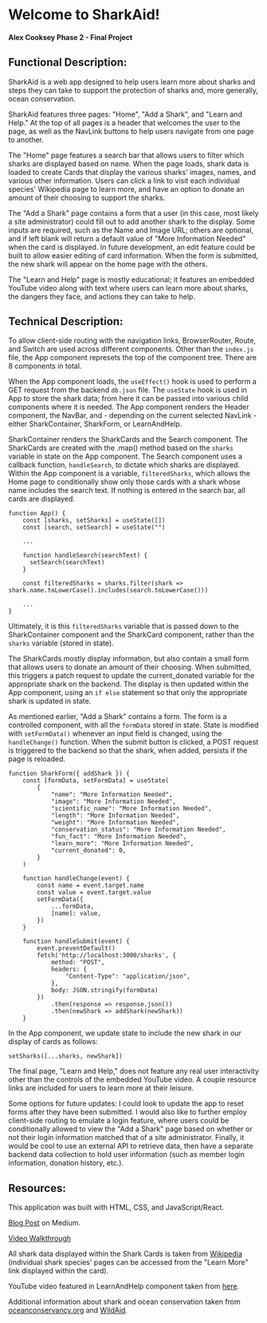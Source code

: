 # Welcome to SharkAid!
#### Alex Cooksey Phase 2 - Final Project

## Functional Description:

SharkAid is a web app designed to help users learn more about sharks and steps they can take to support the protection of sharks and, more generally, ocean conservation. 

SharkAid features three pages: "Home", "Add a Shark", and "Learn and Help." At the top of all pages is a header that welcomes the user to the page, as well as the NavLink buttons to help users navigate from one page to another. 

The "Home" page features a search bar that allows users to filter which sharks are displayed based on name. When the page loads, shark data is loaded to create Cards that display the various sharks' images, names, and various other information. Users can click a link to visit each individual species' Wikipedia page to learn more, and have an option to donate an amount of their choosing to support the sharks. 

The "Add a Shark" page contains a form that a user (in this case, most likely a site administrator) could fill out to add another shark to the display. Some inputs are required, such as the Name and Image URL; others are optional, and if left blank will return a default value of "More Information Needed" when the card is displayed. In future development, an edit feature could be built to allow easier editing of card information. When the form is submitted, the new shark will appear on the home page with the others. 

The "Learn and Help" page is mostly educational; it features an embedded YouTube video along with text where users can learn more about sharks, the dangers they face, and actions they can take to help. 

## Technical Description:

To allow client-side routing with the navigation links, BrowserRouter, Route, and Switch are used across different components. Other than the `index.js` file, the App component represets the top of the component tree. There are 8 components in total. 

When the App component loads, the `useEffect()` hook is used to perform a GET request from the backend `db.json` file. The `useState` hook is used in App to store the shark data; from here it can be passed into various child components where it is needed. The App component renders the Header component, the NavBar, and - depending on the current selected NavLink - either SharkContainer, SharkForm, or LearnAndHelp.

SharkContainer renders the SharkCards and the Search component. The SharkCards are created with the .map() method based on the `sharks` variable in state on the App component. The Search component uses a callback function, `handleSearch`, to dictate which sharks are displayed. Within the App component is a variable, `filteredSharks`, which allows the Home page to conditionally show only those cards with a shark whose name includes the search text. If nothing is entered in the search bar, all cards are displayed. 

```
function App() {
    const [sharks, setSharks] = useState([])
    const [search, setSearch] = useState("")

    ...

    function handleSearch(searchText) {
      setSearch(searchText)
    }

    const filteredSharks = sharks.filter(shark => shark.name.toLowerCase().includes(search.toLowerCase()))
    
    ...
}
```

Ultimately, it is this `filteredSharks` variable that is passed down to the SharkContainer component and the SharkCard component, rather than the `sharks` variable (stored in state). 

The SharkCards mostly display information, but also contain a small form that allows users to donate an amount of their choosing. When submitted, this triggers a patch request to update the current_donated variable for the appropriate shark on the backend. The display is then updated within the App component, using an `if else` statement so that only the appropriate shark is updated in state. 

As mentioned earlier, "Add a Shark" contains a form. The form is a controlled component, with all the `formData` stored in state. State is modified with `setFormData()` whenever an input field is changed, using the `handleChange()` function. When the submit button is clicked, a POST request is triggered to the backend so that the shark, when added, persists if the page is reloaded. 

```
function SharkForm({ addShark }) {
    const [formData, setFormData] = useState(
        {
            "name": "More Information Needed",
            "image": "More Information Needed",
            "scientific_name": "More Information Needed",
            "length": "More Information Needed",
            "weight": "More Information Needed",
            "conservation_status": "More Information Needed",
            "fun_fact": "More Information Needed",
            "learn_more": "More Information Needed",
            "current_donated": 0,
        }
    )

    function handleChange(event) {
        const name = event.target.name
        const value = event.target.value
        setFormData({
            ...formData,
            [name]: value,
        })
    }

    function handleSubmit(event) {
        event.preventDefault()
        fetch('http://localhost:3000/sharks', {
            method: "POST",
            headers: {
                "Content-Type": "application/json",
            },
            body: JSON.stringify(formData)
        })
            .then(response => response.json())
            .then(newShark => addShark(newShark))
    }
```

In the App component, we update state to include the new shark in our display of cards as follows:

```setSharks([...sharks, newShark])```

The final page, "Learn and Help," does not feature any real user interactivity other than the controls of the embedded YouTube video. A couple resource links are included for users to learn more at their leisure. 

Some options for future updates: I could look to update the app to reset forms after they have been submitted. I would also like to further employ client-side routing to emulate a login feature, where users could be conditionally allowed to view the "Add a Shark" page based on whether or not their login information matched that of a site administrator. Finally, it would be cool to use an external API to retrieve data, then have a separate backend data collection to hold user information (such as member login information, donation history, etc.). 

## Resources:

This application was built with HTML, CSS, and JavaScript/React.

[Blog Post](https://medium.com/@aecooksey2651/react-app-from-scratch-sharkaid-6c8ec3b42fc3) on Medium.

[Video Walkthrough](https://youtu.be/tpV6DvG0zXw)

All shark data displayed within the Shark Cards is taken from [Wikipedia](https://en.wikipedia.org/wiki/Main_Page) (individual shark species' pages can be accessed from the "Learn More" link displayed within the card).

YouTube video featured in LearnAndHelp component taken from [here](https://www.youtube.com/embed/FYonjn1oYcQ).

Additional information about shark and ocean conservation taken from [oceanconservancy.org](https://oceanconservancy.org/) and [WildAid](https://wildaid.org/).

